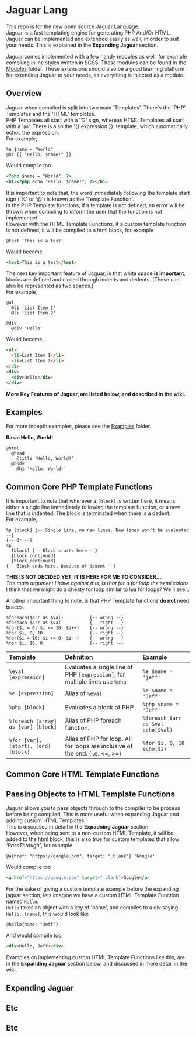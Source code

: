 # Jaguar Lang

This repo is for the new open source Jaguar Language.   
Jaguar is a fast templating engine for generating PHP And/Or HTML.    
Jaguar can be implemented and extended easily as well, in order to suit your needs. This is explained in the **Expanding Jaguar** section.   

Jaguar comes implemented with a few handy modules as well, for example compiling inline styles written in SCSS. These modules can be found in the   
[Modules](src/modules) folder. These extensions should also be a good learning platform for extending Jaguar to your needs, as everything is injected as a module.  

## Overview  
Jaguar when compiled is split into two main 'Templates'. There's the 'PHP' Templates and the 'HTML' templates.   
PHP Templates all start with a '%' sign, whereas HTML Templates all start with a '@'.
There is also the '{{ expression }}' template, which automatically echos the expression.  
For example,   
```jaguar
%e $name = "World"
@h1 {{ "Hello, $name!" }}
```   
Would compile too   
```html
<?php $name = "World"; ?>
<h1><?php echo "Hello, $name!"; ?></h1>
```  

It is important to note that, the word immediately following the template start sign ('%' or '@') is known as the 'Template Function'.   
In the PHP Template functions, if a template is not defined, an error will be thrown when compiling to inform the user that the function is not implemented.   
However with the HTML Template Functions, if a custom template function is not defined, it will be compiled to a html block, for example   
```jaguar
@test 'This is a test'
```   
Would become
```html
<test>This is a test</test>
```   

The next key important feature of Jaguar, is that white space **is important**, blocks are defined and closed through indents and dedents. (These can also be represented as two spaces.)   
For example,
```jaguar
@ul
  @li 'List Item 1'
  @li 'List Item 2'

@div
  @div 'Hello'
```   
Would become,  
```html
<ul>
  <li>List Item 1</li>
  <li>List Item 2</li>
</ul>
<div>
  <div>Hello</div>
</div>
```

**More Key Features of Jaguar, are listed below, and described in the wiki.**

## Examples  
For more indepth examples, please see the [Examples](examples/) folder.   

**Basic Hello, World!**
```jaguar
@html
  @head
    @title 'Hello, World!'
  @body
    @h1 'Hello, World!'
```


## Common Core PHP Template Functions
It is important to note that wherever a `[block]` is written here, it means either a single line immediately following the template function, or a new line that is indented. The block is terminated when there is a dedent.   
For example,  
```jaguar
%p [block] {-- Single Line, no new lines. New lines won't be evaluated --}
{-- Or --}
%p
  [block] {-- Block starts here --}
  [block continued]
  [block continued]
{-- Block ends here, because of dedent --}
```  

**THIS IS NOT DECIDED YET, IT IS HERE FOR ME TO CONSIDER...**   
_The main argument I have against this, is that for a for loop the semi colons_   
I think that we might do a cheaty for loop similar to lua for loops? We'll see...

Another important thing to note, is that PHP Template functions **do not** need braces.
```jaguar
%foreach($arr as $val)          {-- wrong --}
%foreach $arr as $val           {-- right --}
%for($i = 0; $i <= 10; $i++)    {-- wrong --}
%for $i, 0, 10                  {-- right --}
%for($i = 10; $i >= 0; $i--)    {-- wrong --}
%for $i, 10, 0                  {-- right --}
```

| Template       | Definition     | Example        |
| :------------- | :------------- | :------------- |
| `%eval [expression]` | Evaluates a single line of PHP `[expression]`, for multiple lines use `%php` | `%e $name = 'jeff'` |
| `%e [expression]` | Alias of `%eval` | `%e $name = 'Jeff'` |
| `%php [block]` | Evaluates a block of PHP | `%php $name = 'Jeff'` |
| `%foreach [array] as [var] [block]` | Alias of PHP foreach function. | `%foreach $arr as $val echo($val)` |
| `%for [var], [start], [end] [block]` | Alias of PHP for loop. All for loops are inclusive of the end. (i.e. <=, >=) | `%for $i, 0, 10 echo($i)`|

## Common Core HTML Template Functions   


## Passing Objects to HTML Template Functions
Jaguar allows you to pass objects through to the compiler to be process before being compiled. This is more useful when expanding Jaguar and adding custom HTML Templates.   
This is discussed in detail in the **Expadning Jaguar** section.  
However, when being sent to a non-custom HTML Template, it will be added to the html block, this is also true for custom templates that allow _'PassThrough'_, for example   
```jaguar
@a{href: "https://google.com", target: "_blank"} 'Google'
```
Would compile too   
```html
<a href="https://google.com" target="_blank">Google</a>
```  

For the sake of giving a custom template example before the expanding jaguar section, lets imagine we have a custom HTML Template Function named `Hello`.   
`Hello` takes an object with a key of 'name', and compiles to a div saying `Hello, [name]`, this would look like   
```jaguar
@hello{name: "Jeff"}
```
And would compile too,  
```html
<div>Hello, Jeff</div>
```
Examples on implementing custom HTML Template Functions like this, are in the **Expanding Jaguar** section below, and discussed in more detail in the wiki.


## Expanding Jaguar  


## Etc   


## Etc  
